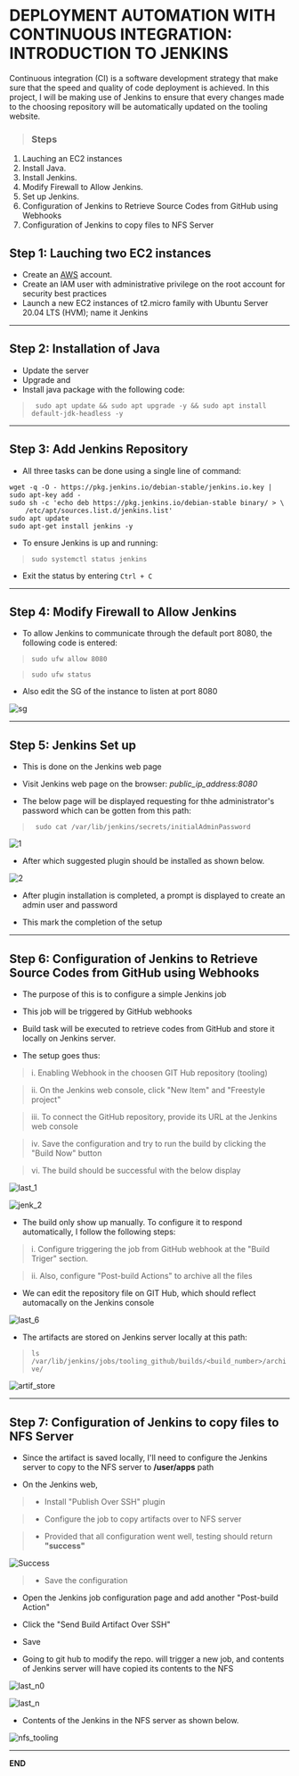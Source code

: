 # DEPLOYMENT AUTOMATION WITH CONTINUOUS INTEGRATION: INTRODUCTION TO JENKINS

Continuous integration (CI) is a software development strategy that make sure that the speed and quality of code deployment is achieved. 
In this project, I will be making use of Jenkins to ensure that every changes made to the choosing repository will be automatically updated on the tooling website.

> ### Steps
1. Lauching an EC2 instances
2. Install Java.
3. Install Jenkins.
4. Modify Firewall to Allow Jenkins.
5. Set up Jenkins.
6. Configuration of Jenkins to Retrieve Source Codes from GitHub using Webhooks 
7. Configuration of Jenkins to copy files to NFS Server 

## Step 1: Lauching two EC2 instances

* Create an [AWS](https://aws.amazon.com) account.
* Create an IAM user with administrative privilege on the root account for security best practices
* Launch a new EC2 instances of t2.micro family with Ubuntu Server 20.04 LTS (HVM); name it Jenkins

---

## Step 2: Installation of Java

- Update the server
- Upgrade and 
- Install java package with the following code:

> ` sudo apt update && sudo apt upgrade -y && sudo apt install default-jdk-headless -y`
---

## Step 3: Add Jenkins Repository

- All three tasks can be done using a single line of command:

``` 
wget -q -O - https://pkg.jenkins.io/debian-stable/jenkins.io.key | sudo apt-key add -
sudo sh -c 'echo deb https://pkg.jenkins.io/debian-stable binary/ > \ 
    /etc/apt/sources.list.d/jenkins.list'
sudo apt update
sudo apt-get install jenkins -y
```

- To ensure Jenkins is up and running:

> ` sudo systemctl status jenkins `

- Exit the status by entering `Ctrl + C `
---

## Step 4: Modify Firewall to Allow Jenkins

- To allow Jenkins to communicate through the default port 8080, the following code is entered:

> ` sudo ufw allow 8080 `

> `sudo ufw status `

- Also edit the SG of the instance to listen at port 8080

![sg](https://user-images.githubusercontent.com/114786664/201080156-b89aa80d-f3a6-43b5-81a7-1fc502fb9698.png)

---

## Step 5:  Jenkins Set up 

- This is done on the Jenkins web page 

- Visit Jenkins web page on the browser: *public_ip_address:8080*

- The below page will be displayed requesting for thhe administrator's password which can be gotten from this path:

> ` sudo cat /var/lib/jenkins/secrets/initialAdminPassword`

![1](https://user-images.githubusercontent.com/114786664/201080368-fe82586f-fd38-429c-8b4d-f85ddb1aefe6.png)

- After which suggested plugin should be installed as shown below.

![2](https://user-images.githubusercontent.com/114786664/201082857-7c590c62-4be2-43a6-986f-32568bba8efa.png)

- After plugin installation is completed, a prompt is displayed to create an admin user and password

- This mark the completion of the setup
---

## Step 6: Configuration of Jenkins to Retrieve Source Codes from GitHub using Webhooks

- The purpose of this is to configure a simple Jenkins job

- This job will be triggered by GitHub webhooks

- Build task will be executed to retrieve codes from GitHub and store it locally on Jenkins server.

- The setup goes thus:

> i. Enabling Webhook in the choosen GIT Hub repository (tooling)

> ii. On the Jenkins web console, click "New Item" and "Freestyle project"

> iii. To connect the GitHub repository, provide its URL at the Jenkins web console

> iv. Save the configuration and try to run the build by clicking the "Build Now" button

> vi. The build should be successful with the below display

![last_1](https://user-images.githubusercontent.com/114786664/201299482-b299be5c-7593-436c-a156-d267b55f1e2b.png)

![jenk_2](https://user-images.githubusercontent.com/114786664/201297196-b5813358-53ce-435a-afcf-dcdcad5594c1.png)

- The build only show up manually. To configure it to respond automatically, I follow the following steps:

> i. Configure triggering the job from GitHub webhook at the "Build Triger" section.

> ii. Also, configure "Post-build Actions" to archive all the files

- We can edit the repository file on GIT Hub, which should reflect automacally on the Jenkins console

![last_6](https://user-images.githubusercontent.com/114786664/201303654-9f4ae7e2-b11f-42da-9ada-ee734eb5d7e9.png)

- The artifacts are stored on Jenkins server locally at this path:

> ` ls /var/lib/jenkins/jobs/tooling_github/builds/<build_number>/archive/ `

![artif_store](https://user-images.githubusercontent.com/114786664/201304900-9b888c2b-c6c4-40ae-baa3-72a3a4e17e77.png)

---

## Step 7: Configuration of Jenkins to copy files to NFS Server 

- Since the artifact is saved locally, I'll need to configure the Jenkins server to copy to the NFS server to **/user/apps** path

- On the Jenkins web, 

> - Install "Publish Over SSH" plugin

> - Configure the job to copy artifacts over to NFS server

> - Provided that all configuration went well, testing should return **"success"**

![Success](https://user-images.githubusercontent.com/114786664/201308101-a7c4ae02-615e-4c5b-828e-69dfb401ac45.png)

> - Save the configuration
> 
- Open the Jenkins job configuration page and add another  "Post-build Action" 

- Click the "Send Build Artifact Over SSH"

- Save 

- Going to git hub to modify the repo. will trigger a new job, and contents of Jenkins server will have copied its contents to the NFS

![last_n0](https://user-images.githubusercontent.com/114786664/201313669-8cae5f14-ae2b-4f3c-82a5-cdd12d4b3531.png)

![last_n](https://user-images.githubusercontent.com/114786664/201313602-66dd355e-ff0f-49ef-a475-6d25d199f98e.png)

- Contents of the Jenkins in the NFS server as shown below.

![nfs_tooling](https://user-images.githubusercontent.com/114786664/201313975-166265ac-94ff-4867-8c92-98a2c2f924fc.png)


---
__END__